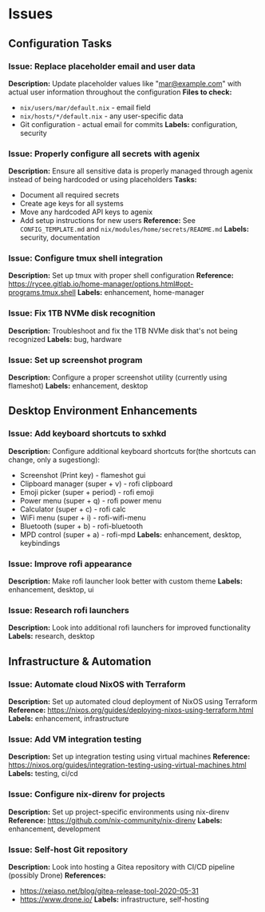 # Issues 

## Configuration Tasks

### Issue: Replace placeholder email and user data
**Description:** Update placeholder values like "mar@example.com" with actual user information throughout the configuration
**Files to check:**
- `nix/users/mar/default.nix` - email field
- `nix/hosts/*/default.nix` - any user-specific data
- Git configuration - actual email for commits
**Labels:** configuration, security

### Issue: Properly configure all secrets with agenix
**Description:** Ensure all sensitive data is properly managed through agenix instead of being hardcoded or using placeholders
**Tasks:**
- Document all required secrets
- Create age keys for all systems
- Move any hardcoded API keys to agenix
- Add setup instructions for new users
**Reference:** See `CONFIG_TEMPLATE.md` and `nix/modules/home/secrets/README.md`
**Labels:** security, documentation

### Issue: Configure tmux shell integration
**Description:** Set up tmux with proper shell configuration
**Reference:** https://rycee.gitlab.io/home-manager/options.html#opt-programs.tmux.shell
**Labels:** enhancement, home-manager

### Issue: Fix 1TB NVMe disk recognition
**Description:** Troubleshoot and fix the 1TB NVMe disk that's not being recognized
**Labels:** bug, hardware

### Issue: Set up screenshot program
**Description:** Configure a proper screenshot utility (currently using flameshot)
**Labels:** enhancement, desktop

## Desktop Environment Enhancements

### Issue: Add keyboard shortcuts to sxhkd
**Description:** Configure additional keyboard shortcuts for(the shortcuts can change, only a sugestiong):
- Screenshot (Print key) - flameshot gui
- Clipboard manager (super + v) - rofi clipboard
- Emoji picker (super + period) - rofi emoji
- Power menu (super + q) - rofi power menu
- Calculator (super + c) - rofi calc
- WiFi menu (super + i) - rofi-wifi-menu
- Bluetooth (super + b) - rofi-bluetooth
- MPD control (super + a) - rofi-mpd
**Labels:** enhancement, desktop, keybindings

### Issue: Improve rofi appearance
**Description:** Make rofi launcher look better with custom theme
**Labels:** enhancement, desktop, ui

### Issue: Research rofi launchers
**Description:** Look into additional rofi launchers for improved functionality
**Labels:** research, desktop

## Infrastructure & Automation

### Issue: Automate cloud NixOS with Terraform
**Description:** Set up automated cloud deployment of NixOS using Terraform
**Reference:** https://nixos.org/guides/deploying-nixos-using-terraform.html
**Labels:** enhancement, infrastructure

### Issue: Add VM integration testing
**Description:** Set up integration testing using virtual machines
**Reference:** https://nixos.org/guides/integration-testing-using-virtual-machines.html
**Labels:** testing, ci/cd

### Issue: Configure nix-direnv for projects
**Description:** Set up project-specific environments using nix-direnv
**Reference:** https://github.com/nix-community/nix-direnv
**Labels:** enhancement, development

### Issue: Self-host Git repository
**Description:** Look into hosting a Gitea repository with CI/CD pipeline (possibly Drone)
**References:** 
- https://xeiaso.net/blog/gitea-release-tool-2020-05-31
- https://www.drone.io/
**Labels:** infrastructure, self-hosting
